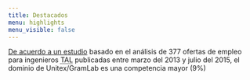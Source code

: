 ```yaml
---
title: Destacados
menu: highlights
menu_visible: false
---
```

[De acuerdo a un estudio](https://orizontal.wordpress.com/2015/08/04/infography-what-are-the-most-expected-skills-for-nlp-engineers?target=_blank)
basado en el análisis de 377 ofertas de empleo para ingenieros <abbr title="Tratamiento Automático del Lenguaje">TAL</abbr>
publicadas entre marzo del 2013 y julio del 2015, el dominio de Unitex/GramLab es una competencia mayor (9%)
